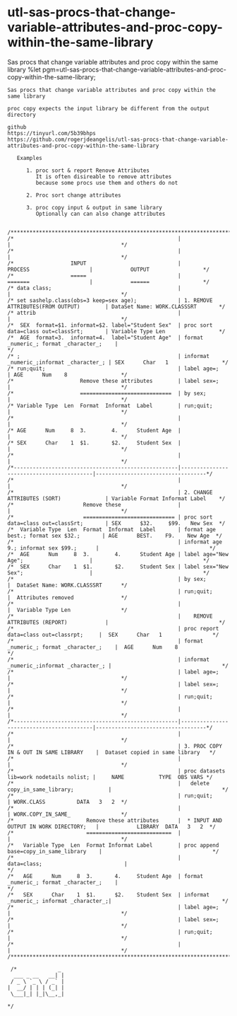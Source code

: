 # utl-sas-procs-that-change-variable-attributes-and-proc-copy-within-the-same-library
Sas procs that change variable attributes and proc copy within the same library
    %let pgm=utl-sas-procs-that-change-variable-attributes-and-proc-copy-within-the-same-library;

    Sas procs that change variable attributes and proc copy within the same library

    proc copy expects the input library be different from the output directory

    github
    https://tinyurl.com/5b39bhps
    https://github.com/rogerjdeangelis/utl-sas-procs-that-change-variable-attributes-and-proc-copy-within-the-same-library

       Examples

          1. proc sort & report Renove Attributes
             It is often disireable to remove attributes
             because some procs use them and others do not

          2. Proc sort change attributes

          3. proc copy input & output in same library
             Optionally can can also change attributes


    /*************************************************************************************************************************************/
    /*                                                    |                                          |                                   */
    /*                                                    |                                          |                                   */
    /*                  INPUT                             |                PROCESS                   |            OUTPUT                 */
    /*                  =====                             |                =======                   |            ======                 */
    /* data class;                                        |                                          |                                   */
    /* set sashelp.class(obs=3 keep=sex age);             | 1. REMOVE ATTRIBUTES(FROM OUTPUT)        | DataSet Name: WORK.CLASSSRT       */
    /* attrib                                             |                                          |                                   */
    /*  SEX  format=$1. informat=$2. label="Student Sex"  | proc sort data=class out=classSrt;       | Variable Type Len                 */
    /*  AGE  format=3.  informat=4.  label="Student Age"  | format _numeric_; format _character_;    |                                   */
    /* ;                                                  | informat _numeric_;informat _character_; | SEX      Char   1                 */
    /* run;quit;                                          | label age=;                              | AGE      Num    8                 */
    /*                     Remove these attributes        | label sex=;                              |                                   */
    /*                     =============================  | by sex;                                  |                                   */
    /* Variable Type  Len  Format  Informat  Label        | run;quit;                                |                                   */
    /*                                                    |                                          |                                   */
    /* AGE      Num     8  3.        4.      Student Age  |                                          |                                   */
    /* SEX      Char    1  $1.       $2.     Student Sex  |                                          |                                   */
    /*                                                    |                                          |                                   */
    /*----------------------------------------------------|------------------------------------------|-----------------------------------*/
    /*                                                    |                                          |                                   */
    /*                                                    | 2. CHANGE ATTRIBUTES (SORT)              | Variable Format Informat Label    */
    /*                      Remove these                  |                                          |                                   */
    /*                      ============================= | proc sort data=class out=classSrt;       | SEX      $32.     $99.   New Sex  */
    /*  Variable Type  Len  Format  Informat  Label       | format age best.; format sex $32.;       | AGE      BEST.    F9.    New Age  */
    /*                                                    | informat age 9.; informat sex $99.;      |                                   */
    /*  AGE      Num     8  3.        4.      Student Age | label age="New Age";                     |                                   */
    /*  SEX      Char    1  $1.       $2.     Student Sex | label sex="New Sex";                     |                                   */
    /*                                                    | by sex;                                  |  DataSet Name: WORK.CLASSSRT      */
    /*                                                    | run;quit;                                |  Attributes removed               */
    /*                                                    |                                          |  Variable Type Len                */
    /*                                                    |    REMOVE ATTRIBUTES (REPORT)            |                                   */
    /*                                                    | proc report data=class out=classrpt;     |  SEX      Char   1                */
    /*                                                    | format _numeric_; format _character_;    |  AGE      Num    8                */
    /*                                                    | informat _numeric_;informat _character_; |                                   */
    /*                                                    | label age=;                              |                                   */
    /*                                                    | label sex=;                              |                                   */
    /*                                                    | run;quit;                                |                                   */
    /*                                                    |                                          |                                   */
    /*----------------------------------------------------|------------------------------------------|-----------------------------------*/
    /*                                                    |                                          |                                   */
    /*                                                    | 3. PROC COPY IN & OUT IN SAME LIBRARY    |  Dataset copied in same library   */
    /*                                                    |                                          |                                   */
    /*                                                    | proc datasets lib=work nodetails nolist; |     NAME           TYPE  OBS VARS */
    /*                                                    |   delete copy_in_same_library;           |                                   */
    /*                                                    | run;quit;                                | WORK.CLASS          DATA   3   2  */
    /*                                                    |                                          | WORK.COPY_IN_SAME_                */
    /*                       Remove these attributes      |  * INPUT AND OUTPUT IN WORK DIRECTORY;   |            LIBRARY  DATA   3   2  */
    /*                       ===========================  |                                          |                                   */
    /*   Variable Type  Len  Format Informat Label        | proc append base=copy_in_same_library    |                                   */
    /*                                                    |     data=class;                          |                                   */
    /*   AGE      Num     8  3.       4.     Student Age  | format _numeric_; format _character_;    |                                   */
    /*   SEX      Char    1  $1.      $2.    Student Sex  | informat _numeric_; informat _character_;|                                   */
    /*                                                    | label age=;                              |                                   */
    /*                                                    | label sex=;                              |                                   */
    /*                                                    | run;quit;                                |                                   */
    /*                                                    |                                          |                                   */
    /*************************************************************************************************************************************/

     /*             _
      ___ _ __   __| |
     / _ \ `_ \ / _` |
    |  __/ | | | (_| |
     \___|_| |_|\__,_|

    */

